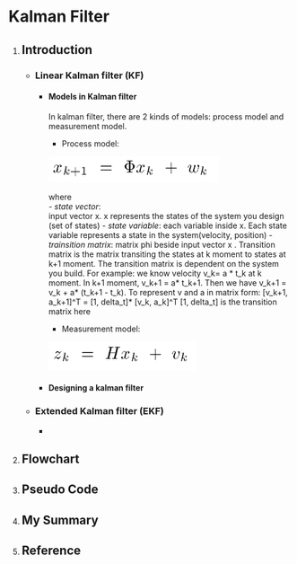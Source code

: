 ﻿# Kalman Filter
1. ## Introduction
	+ ### Linear Kalman filter (KF)
		+ #### Models in Kalman filter 
			In kalman filter, there are 2 kinds of models: process model and measurement model.
			
		   * Process model:
		   
		   ![process model](./Images/model_1.png)
		   
		   where  
			    - *state vector*:     
			    input vector x. x represents the states of the system you design (set of states)
			    - *state variable*: 
			    each variable inside x. Each state variable represents a state in the system(velocity, position)
			    - *trainsition matrix*: 
			    matrix phi beside input vector x . Transition matrix is the matrix transiting the states at k moment to states at k+1 moment. The transition matrix is dependent on the system you build.
			    For example: 
			    we know velocity v_k= a * t_k at k moment. 
			    In k+1 moment, v_k+1 = a* t_k+1. Then we have v_k+1 = v_k + a* (t_k+1 - t_k).  To represent v and a in matrix form:
			    [v_k+1, a_k+1]^T  = [1, delta_t]* [v_k, a_k]^T
			    [1, delta_t] is the transition matrix here
			* Measurement model:
			
			![process model](./Images/model_2.png)
		+ #### Designing a kalman filter
			
	+ ### Extended Kalman filter (EKF)
		+ 
2. ## Flowchart
3. ## Pseudo Code
4. ## My Summary
5. ## Reference
